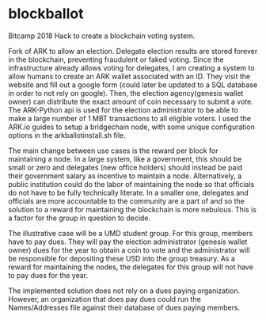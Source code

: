# blockballot
Bitcamp 2018 Hack to create a blockchain voting system.

Fork of ARK to allow an election. Delegate election results are stored forever in the blockchain, preventing fraudulent or faked voting. Since the infrastructure already allows voting for delegates, I am creating a system to allow humans to create an ARK wallet associated with an ID. They visit the website and fill out a google form (could later be updated to a SQL database in order to not rely on google).  Then, the election agency(genesis wallet owner) can distribute the exact amount of coin necessary to submit a vote. The ARK-Python api is used for the election administrator to be able to make a large number of 1 MBT transactions to all eligible voters.  I used the ARK.io guides to setup a bridgechain node, with some unique configuration options in the arkballotinstall.sh file. 

The main change between use cases is the reward per block for maintaining a node. In a large system, like a government, this should be small or zero and delegates (new office holders) should instead be paid their government salary as incentive to maintain a node. Alternatively, a public institution could do the labor of maintaining the node so that officials do not have to be fully technically literate. In a smaller one, delegates and officials are more accountable to the community are a part of and so the solution to a reward for maintaining the blockchain is more nebulous. This is a factor for the group in question to decide. 

The illustrative case will be a UMD student group. For this group, members have to pay dues. They will pay the election administrator (genesis wallet owner) dues for the year to obtain a coin to vote and the administrator will be responsible for depositing these USD into the group treasury. As a reward for maintaining the nodes, the delegates for this group will not have to pay dues for the year. 

The implemented solution does not rely on a dues paying organization. However, an organization that does pay dues could run the Names/Addresses file against their database of dues paying members.

